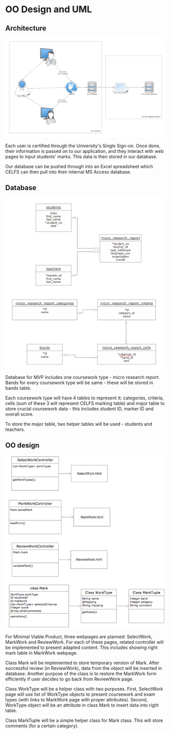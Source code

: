 OO Design and UML
=================
Architecture
------------

![Architecture](/Documents/Portfolio-A/Architecture.png)

Each user is certified through the University's Single Sign-on. Once done, their information is passed on
to our application, and they interact with web pages to input students' marks. This data is then stored in
our database.

Our database can be pushed through into an Excel spreadsheet which CELFS can then pull into their internal
MS Access database.

Database
--------

![Database schema](/Documents/Portfolio-A/databaseSchema.png)

Database for MVP includes one coursework type - micro research report. Bands for every coursework type will be same - these will be stored in bands table.

Each coursework type will have 4 tables to represent it: categories, criteria, cells (sum of these 3 will represent CELFS marking table) and major table to store crucial coursework data - this includes student ID, marker ID and overall score.

To store the major table, two helper tables will be used - students and teachers. 

OO design
---------
![OO design](/Documents/Portfolio-A/OO_Design.png)

For Minimal Viable Product, three webpages are planned: SelectWork, MarkWork and ReviewWork. For each of these pages, related controller will be implemented to present adapted content. This includes showing right mark table in MarkWork webpage.

Class Mark will be implemented to store temporary version of Mark. After successful review (in ReviewWork), data from the object will be inserted in database. Another purpose of the class is to restore the MarkWork form efficiently if user decides to go back from ReviewWork page.

Class WorkType will be a helper class with two purposes. First, SelectWork page will use list of WorkType objects to present coursework and exam types (with links to MarkWork page with proper attributes). Second, WorkType object will be an attribute in class Mark to insert data into right table.

Class MarkTuple will be a simple helper class for Mark class. This will store comments (for a certain category).
